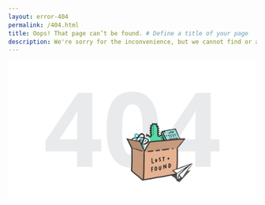 ```yaml
---
layout: error-404 
permalink: /404.html 
title: Oops! That page can’t be found. # Define a title of your page
description: We're sorry for the inconvenience, but we cannot find or access the page you are looking for.
---
```


![Not Found](/knewton-theme/assets/images/layout/404.svg)